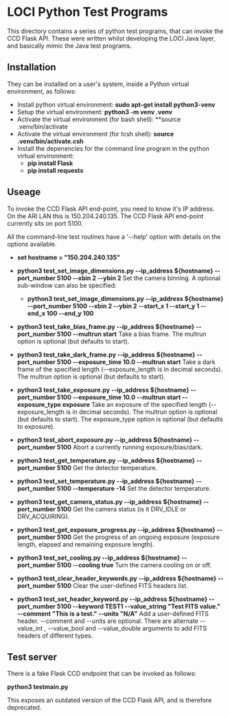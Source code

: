 # LOCI Python Test Programs

This directory contains a series of python test programs, that can invoke the CCD Flask API. These were written whilst developing the LOCI Java layer, and basically mimic the Java test programs.

## Installation

They can be installed on a user's system, inside a Python virtual environment, as follows:

* Install python virtual environment: **sudo apt-get install python3-venv**
* Setup the virtual environment: **python3 -m venv .venv**
* Activate the virtual environment (for bash shell): **source .venv/bin/activate
* Activate the virtual environment (for tcsh shell): **source .venv/bin/activate.csh**
* Install the depenencies for the command line program in the python virtual environment:
  *  **pip install Flask**
  *  **pip install requests**

## Useage

To invoke the CCD Flask API end-point, you need to know it's IP address. On the ARI LAN this is 150.204.240.135. The CCD Flask API end-point currently sits on port 5100.

All the command-line test routines have a '--help' option with details on the options available.

*  **set hostname = "150.204.240.135"**

*  **python3 test_set_image_dimensions.py --ip_address ${hostname} --port_number 5100 --xbin 2 --ybin 2** Set the camera binning. A optional sub-window can also be specified:
    *  **python3 test_set_image_dimensions.py --ip_address ${hostname} --port_number 5100 --xbin 2 --ybin 2 --start_x 1 --start_y 1 --end_x 100 --end_y 100**
*  **python3 test_take_bias_frame.py --ip_address ${hostname} --port_number 5100 --multrun start** Take a bias frame. The multrun option is optional (but defaults to start).
*  **python3 test_take_dark_frame.py --ip_address ${hostname} --port_number 5100 --exposure_time 10.0 --multrun start** Take a dark frame of the specified length (--exposure_length is in decimal seconds). The multrun option is optional (but defaults to start).
*  **python3 test_take_exposure.py --ip_address ${hostname} --port_number 5100 --exposure_time 10.0 --multrun start --exposure_type exposure** Take an exposure of the specified length (--exposure_length is in decimal seconds). The multrun option is optional (but defaults to start). The exposure_type option is optional  (but defaults to exposure).
*  **python3 test_abort_exposure.py --ip_address ${hostname} --port_number 5100** Abort a currently running exposure/bias/dark.
*  **python3 test_get_temperature.py --ip_address ${hostname} --port_number 5100** Get the detector temperature.
*  **python3 test_set_temperature.py --ip_address ${hostname} --port_number 5100 --temperature -14** Set the detector temperature.
*  **python3 test_get_camera_status.py --ip_address ${hostname} --port_number 5100** Get the camera status (is it DRV_IDLE or DRV_ACQUIRING).
*  **python3 test_get_exposure_progress.py --ip_address ${hostname} --port_number 5100** Get the progress of an ongoing exposure (exposure length, elapsed and remaining exposure length).
*  **python3 test_set_cooling.py --ip_address ${hostname} --port_number 5100 --cooling true** Turn the camera cooling on or off.
*  **python3 test_clear_header_keywords.py --ip_address ${hostname} --port_number 5100** Clear the user-defined FITS headers list.
*  **python3 test_set_header_keyword.py --ip_address ${hostname} --port_number 5100 --keyword TEST1 --value_string "Test FITS value." --comment "This is a test." --units "N/A"** Add a user-defined FITS header. --comment and --units are optional. There are alternate --value_int , --value_bool and --value_double arguments to add FITS headers of different types.

## Test server

There is a fake Flask CCD endpoint that can be invoked as follows:

**python3 testmain.py**

This exposes an outdated version of the CCD Flask API, and is therefore deprecated.

